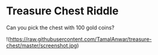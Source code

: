 # Treasure Chest Riddle

Can you pick the chest with 100 gold coins?

!(https://raw.githubusercontent.com/TamalAnwar/treasure-chest/master/screenshot.jpg)
